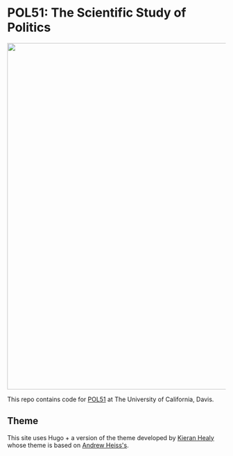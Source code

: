 # POL51: The Scientific Study of Politics

<img src="static/media/red-green-computer.gif" width="800">



This repo contains code for [POL51](https://quantpol.juanftellez.com) at The University of California, Davis. 


## Theme

This site uses Hugo + a version of the theme developed by [Kieran Healy](https://kieranhealy.org/) whose theme is based on [Andrew Heiss's](https://andrewheiss.com).
